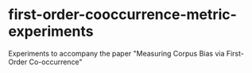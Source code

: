 # first-order-cooccurrence-metric-experiments
Experiments to accompany the paper "Measuring Corpus Bias via First-Order Co-occurrence"
